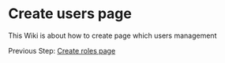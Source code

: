 # Create users page
This Wiki is about how to create page which users management

Previous Step: [Create roles page](./2.create-roles-page.md)
